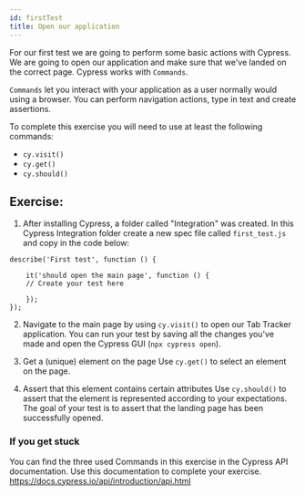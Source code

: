 ```yaml
---
id: firstTest
title: Open our application
---
```


For our first test we are going to perform some basic actions with Cypress. We are going to open our application and make sure that we've landed on the correct page.
Cypress works with `Commands`. 

`Commands` let you interact with your application as a user normally would using a browser. You can perform navigation actions, type in text and create assertions. 

To complete this exercise you will need to use at least the following commands:

- ```cy.visit()```
- ```cy.get()```
- ```cy.should()```

## Exercise:
1. After installing Cypress, a folder called "Integration" was created. In this Cypress Integration folder create a new spec file called ```first_test.js``` and copy in the code below:

```
describe('First test', function () {
    
    it('should open the main page', function () {
    // Create your test here

    });
});
```
2. Navigate to the main page by using `cy.visit()` to open our Tab Tracker application. 
You can run your test by saving all the changes you've made and open the Cypress GUI (```npx cypress open```). 

3. Get a (unique) element on the page
Use `cy.get()` to select an element on the page.

3. Assert that this element contains certain attributes
Use `cy.should()` to assert that the element is represented according to your expectations. The goal of your test is to assert that the landing page has been successfully opened. 

### If you get stuck
You can find the three used Commands in this exercise in the Cypress API documentation. Use this documentation to complete your exercise. 
https://docs.cypress.io/api/introduction/api.html


